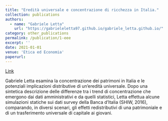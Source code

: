 ```yaml
---
title: "Eredità universale e concentrazione di ricchezza in Italia."
collection: publications
authors:
  - name: "Gabriele Letta"
    url: "https://gabrieleletta97.github.io/gabriele_letta.github.io/"
category: other_publications
permalink: /publication/1-eee
excerpt: ''
date: 2021-01-01
venue: 'Etica ed Economia'
paperurl: 
---
```

[Link](https://eticaeconomia.it/eredita-universale-e-concentrazione-di-ricchezza-in-italia/)

Gabriele Letta esamina la concentrazione dei patrimoni in Italia e le potenziali implicazioni distributive di un’eredità universale. 
Dopo una sintetica descrizione delle differenze tra i trend di concentrazione che emergono dai dati amministrativi e da quelli statistici, 
Letta effettua alcune simulazioni statiche sui dati survey della Banca d’Italia (SHIW, 2016), comparando, in diversi scenari, gli effetti 
redistributivi di una patrimoniale e di un trasferimento universale di capitale ai giovani.
